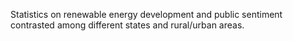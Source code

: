 Statistics on renewable energy development and public sentiment contrasted among different states and rural/urban areas.
